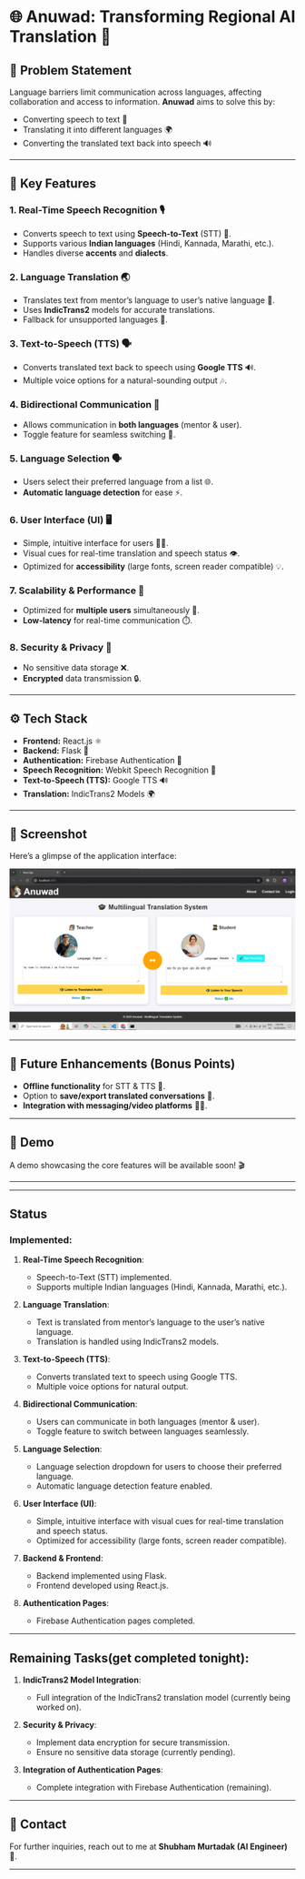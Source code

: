 # 🌐 **Anuwad: Transforming Regional AI Translation** 🤖

## 📝 **Problem Statement**
Language barriers limit communication across languages, affecting collaboration and access to information. **Anuwad** aims to solve this by:
- Converting speech to text 🎤
- Translating it into different languages 🌍
- Converting the translated text back into speech 🔊

---

## 🔑 **Key Features**

### 1. **Real-Time Speech Recognition** 🎙️
- Converts speech to text using **Speech-to-Text** (STT) 📝.
- Supports various **Indian languages** (Hindi, Kannada, Marathi, etc.).
- Handles diverse **accents** and **dialects**.

### 2. **Language Translation** 🌏
- Translates text from mentor’s language to user’s native language 🔄.
- Uses **IndicTrans2** models for accurate translations.
- Fallback for unsupported languages 🚧.

### 3. **Text-to-Speech (TTS)** 🗣️
- Converts translated text back to speech using **Google TTS** 🔊.
- Multiple voice options for a natural-sounding output 🎶.

### 4. **Bidirectional Communication** 🔁
- Allows communication in **both languages** (mentor & user).
- Toggle feature for seamless switching 🔄.

### 5. **Language Selection** 🗣️
- Users select their preferred language from a list 🌐.
- **Automatic language detection** for ease ⚡.

### 6. **User Interface (UI)** 🖥️
- Simple, intuitive interface for users 👨‍💻.
- Visual cues for real-time translation and speech status 👁️.
- Optimized for **accessibility** (large fonts, screen reader compatible) 💡.

### 7. **Scalability & Performance** 🚀
- Optimized for **multiple users** simultaneously 🌟.
- **Low-latency** for real-time communication ⏱️.

### 8. **Security & Privacy** 🔐
- No sensitive data storage ❌.
- **Encrypted** data transmission 🔒.

---

## ⚙️ **Tech Stack**

- **Frontend:** React.js ⚛️
- **Backend:** Flask 🐍
- **Authentication:** Firebase Authentication 🔑
- **Speech Recognition:** Webkit Speech Recognition 🎤
- **Text-to-Speech (TTS):** Google TTS 🔊
- **Translation:** IndicTrans2 Models 🌍

---

## 📸 **Screenshot**

Here’s a glimpse of the application interface:

![Screenshot](Screenshots/a.png)

---

## 🚀 **Future Enhancements (Bonus Points)**

- **Offline functionality** for STT & TTS 📴.
- Option to **save/export translated conversations** 💾.
- **Integration with messaging/video platforms** 📱💬.

---

## 🎥 **Demo**

A demo showcasing the core features will be available soon! 🎬

---


---

## **Status**

### **Implemented:**
1. **Real-Time Speech Recognition**:
   - Speech-to-Text (STT) implemented.
   - Supports multiple Indian languages (Hindi, Kannada, Marathi, etc.).

2. **Language Translation**:
   - Text is translated from mentor’s language to the user’s native language.
   - Translation is handled using IndicTrans2 models.

3. **Text-to-Speech (TTS)**:
   - Converts translated text to speech using Google TTS.
   - Multiple voice options for natural output.

4. **Bidirectional Communication**:
   - Users can communicate in both languages (mentor & user).
   - Toggle feature to switch between languages seamlessly.

5. **Language Selection**:
   - Language selection dropdown for users to choose their preferred language.
   - Automatic language detection feature enabled.

6. **User Interface (UI)**:
   - Simple, intuitive interface with visual cues for real-time translation and speech status.
   - Optimized for accessibility (large fonts, screen reader compatible).

7. **Backend & Frontend**:
   - Backend implemented using Flask.
   - Frontend developed using React.js.

8. **Authentication Pages**:
   - Firebase Authentication pages completed.

---

## **Remaining Tasks(get completed tonight)**:
1. **IndicTrans2 Model Integration**:
   - Full integration of the IndicTrans2 translation model (currently being worked on).

2. **Security & Privacy**:
   - Implement data encryption for secure transmission.
   - Ensure no sensitive data storage (currently pending).

3. **Integration of Authentication Pages**:
   - Complete integration with Firebase Authentication (remaining).

---



## 📧 **Contact**

For further inquiries, reach out to me at **Shubham Murtadak (AI Engineer)** 📩.

---
